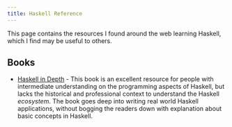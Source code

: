```yaml
---
title: Haskell Reference
---
```


This page contains the resources I found around the web learning
Haskell, which I find may be useful to others.

## Books

  - [Haskell in Depth](https://www.manning.com/books/haskell-in-depth) -
    This book is an excellent resource for people with intermediate
    understanding on the programming aspects of Haskell, but lacks
    the historical and professional context to understand the Haskell
    _ecosystem_. The book goes deep into writing real world Haskell
    applications, without bogging the readers down with explanation
    about basic concepts in Haskell.